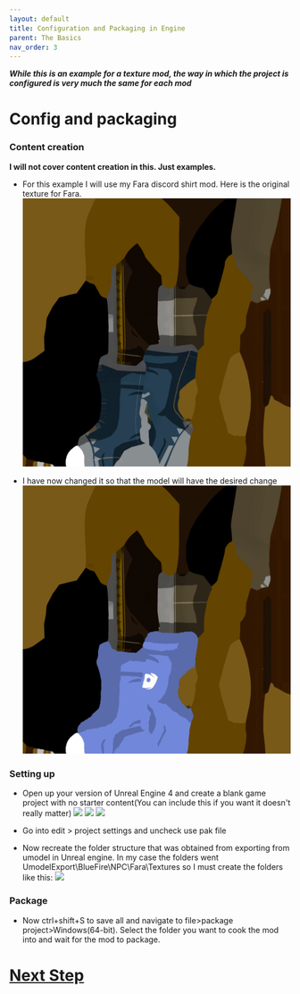 ```yaml
---
layout: default
title: Configuration and Packaging in Engine
parent: The Basics
nav_order: 3
---
```


***While this is an example for a texture mod, the way in which the project is configured is very much the same for each mod***

# Config and packaging

### Content creation
**I will not cover content creation in this. Just examples.**
- For this example I will use my Fara discord shirt mod. Here is the original texture for Fara.
![](Images/FaraTexture.png)

- I have now changed it so that the model will have the desired change
![](Images/Fara_Texture.png)

### Setting up
- Open up your version of Unreal Engine 4 and create a blank game project with no starter content(You can include this if you want it doesn't really matter)
![](Images/UE.PNG) ![](Images/UE2.PNG) ![](Images/UE3.PNG)

- Go into edit > project settings and uncheck use pak file

- Now recreate the folder structure that was obtained from exporting from umodel in Unreal engine. In my case the folders went UmodelExport\BlueFire\NPC\Fara\Textures so I must create the folders like this:
![](Images/UE4.PNG)

### Package
- Now ctrl+shift+S to save all and navigate to file>package project>Windows(64-bit). Select the folder you want to cook the mod into and wait for the mod to package.

# **[Next Step](https://github.com/bananaturtlesandwich/Blue-Fire-Modding-Guide/blob/main/Paking.md)**
